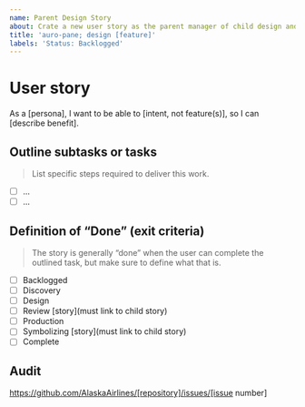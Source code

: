 ```yaml
---
name: Parent Design Story
about: Crate a new user story as the parent manager of child design and dev stories
title: 'auro-pane; design [feature]'
labels: 'Status: Backlogged'
---
```


# User story

As a [persona], I want to be able to [intent, not feature(s)], so I can [describe benefit].

## Outline subtasks or tasks

> List specific steps required to deliver this work.

- [ ] ...
- [ ] ...

## Definition of “Done” (exit criteria)

> The story is generally “done” when the user can complete the outlined task, but make sure to define what that is.

- [ ] Backlogged
- [ ] Discovery
- [ ] Design
- [ ] Review [story](must link to child story)
- [ ] Production
- [ ] Symbolizing [story](must link to child story)
- [ ] Complete

## Audit

https://github.com/AlaskaAirlines/[repository]/issues/[issue number]
